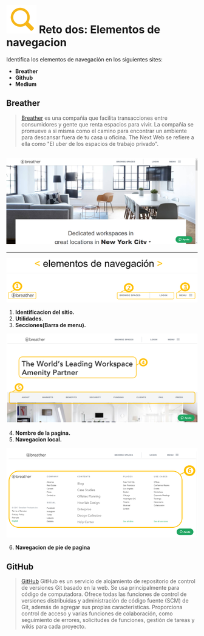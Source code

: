 # ![zoom](https://github.com/Gloper98/reto-2/raw/master/assets/images/zoom.png "Second Challenge") Reto dos: Elementos de navegacion
 Identifica los elementos de navegación en los siguientes sites:

*  **Breather**
*  **Github**
*  **Medium**

## Breather
>[Breather](https://breather.com) es una compañia que facilita transacciones entre consumidores y gente que renta espacios para vivir. La compañia se promueve a si misma como el camino para encontrar un ambiente para descansar fuera de tu casa u oficina. The Next Web se refiere a ella como "El uber de los espacios de trabajo privado".

![breather](assets/images/breather.png)
--------------------------------------------------------------------------------------------------------------------------------------------
--------------------------------------------------------------------------------------------------------------------------------------------

![elementos de navegacion](assets/images/elementos-de-navegacion.png)
![nav](assets/images/breather-nav-2.png)

1. **Identificacion del sitio.**
2. **Utilidades.**
3. **Secciones(Barra de menu).**

![web-page](assets/images/web-page.png)

4. **Nombre de la pagina.**
5. **Navegacion local.**

![footer](assets/images/footer.png)

6. **Navegacion de pie de pagina**

## GitHub
>[GitHub](https://github.com/) GitHub es un servicio de alojamiento de repositorio de control de versiones Git basado en la web. Se usa principalmente para código de computadora. Ofrece todas las funciones de control de versiones distribuidas y administración de código fuente (SCM) de Git, además de agregar sus propias características. Proporciona control de acceso y varias funciones de colaboración, como seguimiento de errores, solicitudes de funciones, gestión de tareas y wikis para cada proyecto.



